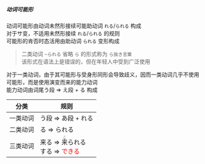 ##### 动词可能形

动词可能形由动词未然形接续可能助动词 `れる`/`られる` 构成  
对于サ变，不适用未然形接续 `れる`/`られる` 的规则  
可能形的肯否时态活用由助动词 `られる` 变形构成  

> 二类动词 `~られる` 省略 `ら` 的形式称为 `ら抜き言葉`  
> 该形式在语法上是错误的，但在年轻人中受到广泛使用  
>
对于一类动词，由于其可能形与受身形同形会导致歧义，因而一类动词几乎不使用可能形，而是使用演变而来的能力动词  
能力动词由词尾う段 => え段 + る 构成

|分类|规则|
|-|-|
|一类动词|う段 => あ段 + れる|
|二类动词|る => られる|
|三类动词|来る => <ruby>来<rt>こ</rt>られる</ruby><br>する => <font color=red>できる</font>|

